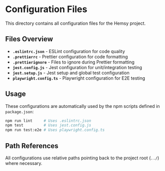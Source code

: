 # Configuration Files

This directory contains all configuration files for the Hemsy project.

## Files Overview

- **`.eslintrc.json`** - ESLint configuration for code quality
- **`.prettierrc`** - Prettier configuration for code formatting
- **`.prettierignore`** - Files to ignore during Prettier formatting
- **`jest.config.js`** - Jest configuration for unit/integration testing
- **`jest.setup.js`** - Jest setup and global test configuration
- **`playwright.config.ts`** - Playwright configuration for E2E testing

## Usage

These configurations are automatically used by the npm scripts defined in `package.json`:

```bash
npm run lint     # Uses .eslintrc.json
npm test         # Uses jest.config.js
npm run test:e2e # Uses playwright.config.ts
```

## Path References

All configurations use relative paths pointing back to the project root (`../`) where necessary.
